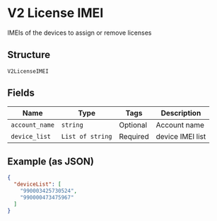 
# V2 License IMEI

IMEIs of the devices to assign or remove licenses

## Structure

`V2LicenseIMEI`

## Fields

| Name | Type | Tags | Description |
|  --- | --- | --- | --- |
| `account_name` | `string` | Optional | Account name |
| `device_list` | `List of string` | Required | device IMEI list |

## Example (as JSON)

```json
{
  "deviceList": [
    "990003425730524",
    "990000473475967"
  ]
}
```

